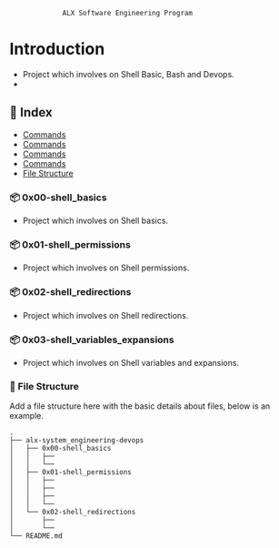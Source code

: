     		     ALX Software Engineering Program

# Introduction
- Project which involves on Shell Basic, Bash and Devops.
- 

## :ledger: Index

- [Commands](#package-0x00-shell_basics)
- [Commands](#package-0x01-shell_permissions)
- [Commands](#package-0x02-shell_redirections)
- [Commands](#package-0x03-shell_variables_expansions)
- [File Structure](#file_folder-file-structure)

###  :package: 0x00-shell_basics
- Project which involves on Shell basics.

###  :package: 0x01-shell_permissions
- Project which involves on Shell permissions.

###  :package: 0x02-shell_redirections
- Project which involves on Shell redirections.

###  :package: 0x03-shell_variables_expansions
- Project which involves on Shell variables and expansions.

###  :file_folder: File Structure
Add a file structure here with the basic details about files, below is an example.

```
.
├── alx-system_engineering-devops
│   ├── 0x00-shell_basics
│   │   ├── 
│   │   └── 
│   ├── 0x01-shell_permissions
│   │   ├──
│   │   ├── 
│   │   ├── 
│   │   └── 
│   └── 0x02-shell_redirections
│       ├── 
│       └──
└── README.md